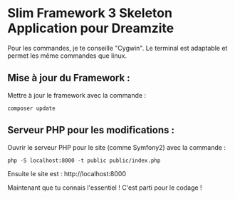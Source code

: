 # Slim Framework 3 Skeleton Application pour Dreamzite

Pour les commandes, je te conseille "Cygwin".
Le terminal est adaptable et permet les même commandes que linux.

## Mise à jour du Framework :
Mettre à jour le framework avec la commande :

	composer update


## Serveur PHP pour les modifications :
Ouvrir le serveur PHP pour le site (comme Symfony2) avec la commande :

	php -S localhost:8000 -t public public/index.php


Ensuite le site est : http://localhost:8000


Maintenant que tu connais l'essentiel ! C'est parti pour le codage !

